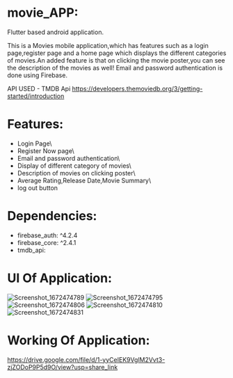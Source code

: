 # movie_APP:
Flutter based android application.

This is a Movies mobile application,which has features such as a login page,register page and a home page which displays the different categories of movies.An added feature is that on clicking the movie poster,you can see the description of the movies as well!
Email and password authentication is done using Firebase.

API USED - TMDB Api
https://developers.themoviedb.org/3/getting-started/introduction

# Features:
* Login Page\
* Register Now page\
* Email and password authentication\
* Display of different category of movies\
* Description of movies on clicking poster\
* Average Rating,Release Date,Movie Summary\
* log out button

# Dependencies:
* firebase_auth: ^4.2.4
* firebase_core: ^2.4.1
* tmdb_api:

# UI Of Application:
![Screenshot_1672474789](https://user-images.githubusercontent.com/98026175/210130480-6a05d178-a461-49ae-856e-037cb7f9f5cc.png)
![Screenshot_1672474795](https://user-images.githubusercontent.com/98026175/210130501-d493e98c-22cb-42ce-adf8-39d7d3975422.png)
![Screenshot_1672474806](https://user-images.githubusercontent.com/98026175/210130504-b2e43e23-15e2-4e18-9c9a-4489064b0e05.png)
![Screenshot_1672474810](https://user-images.githubusercontent.com/98026175/210130508-093a12ba-2d63-472d-b7ff-daccc0d5d388.png)
![Screenshot_1672474831](https://user-images.githubusercontent.com/98026175/210130510-eb4368c6-f4d2-4f42-bf93-a5ebf1e867a2.png)


# Working Of Application:
https://drive.google.com/file/d/1-yyCeIEK9VglM2Vvt3-zjZODoP9P5d9O/view?usp=share_link



<!-- ## Getting Started

This project is a starting point for a Flutter application.

A few resources to get you started if this is your first Flutter project:

- [Lab: Write your first Flutter app](https://docs.flutter.dev/get-started/codelab)
- [Cookbook: Useful Flutter samples](https://docs.flutter.dev/cookbook)

For help getting started with Flutter development, view the
[online documentation](https://docs.flutter.dev/), which offers tutorials,
samples, guidance on mobile development, and a full API reference. -->
